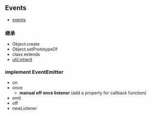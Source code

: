 ## Events

* [events](https://nodejs.org/dist/latest-v14.x/docs/api/events.html#events_events)

### 继承

* Object.create
* Object.setPrototypeOf
* class extends
* [util.inherit](https://devdocs.io/node~14_lts/util#util_util_inherits_constructor_superconstructor)

### implement EventEmitter

* on
* once
  * **manual off once listener** (add a property for callback function)
* emit
* off
* newListener
